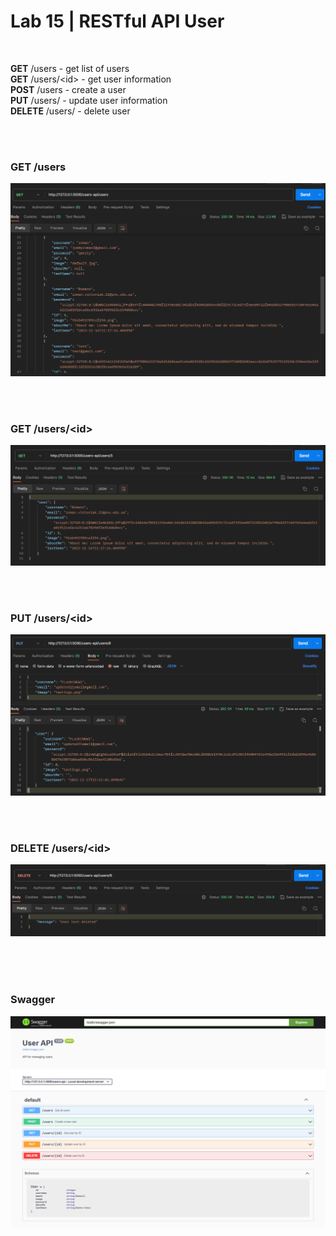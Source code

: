 # Lab 15 | RESTful API User
<br>

<b>GET</b> /users - get list of users <br>
<b>GET</b> /users/\<id> - get user information <br>
<b>POST</b> /users  - create a user <br>
<b>PUT</b> /users/<id> - update user information<br>
<b>DELETE</b> /users/<id> - delete user <br>

<br><br>

### GET /users 
![photo](Screenshots/api_get_users.png)


<br><br>

### GET /users/\<id>
![photo](Screenshots/api_get_users_id.png)


<br><br>

### PUT /users/\<id>
![photo](Screenshots/api_put_users_id.png)


<br><br>

### DELETE /users/\<id>
![photo](Screenshots/api_delete_users_id.png)



<br><br><br>

### Swagger
![photo](Screenshots/users_api_swagger.png)






